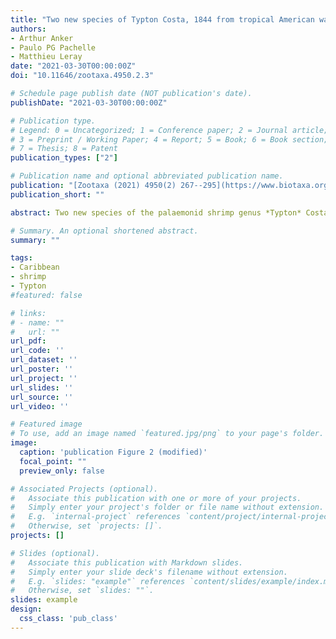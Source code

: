 ```yaml
---
title: "Two new species of Typton Costa, 1844 from tropical American waters, with taxonomic notes on T. tortugae McClendon, 1911 and a new record of T. granulosus Ayón-Parente, Hendrickx & Galvan-Villa, 2015 (Decapoda: Caridea: Palaemonidae)"
authors:
- Arthur Anker
- Paulo PG Pachelle 
- Matthieu Leray
date: "2021-03-30T00:00:00Z"
doi: "10.11646/zootaxa.4950.2.3"

# Schedule page publish date (NOT publication's date).
publishDate: "2021-03-30T00:00:00Z"

# Publication type.
# Legend: 0 = Uncategorized; 1 = Conference paper; 2 = Journal article;
# 3 = Preprint / Working Paper; 4 = Report; 5 = Book; 6 = Book section;
# 7 = Thesis; 8 = Patent
publication_types: ["2"]

# Publication name and optional abbreviated publication name.
publication: "[Zootaxa (2021) 4950(2) 267--295](https://www.biotaxa.org/Zootaxa/article/view/zootaxa.4950.2.3)"
publication_short: ""

abstract: Two new species of the palaemonid shrimp genus *Typton* Costa, 1844 are described based on material from Panama and Mexico. Both species are closely related to *T. tortugae* McClendon, 1911, a species originally described from the Dry Tortugas, off southern Florida, USA, and later scarcely recorded from other western Atlantic localities, from Bermuda to Mexico and Brazil. Some clarification and additional illustrations are provided for the type material of *T. tortugae*. *Typton jonkayei* sp. nov., is described based on material from fouling-encrusting communities dominated by sponges, growing on submerged roots of the red mangrove, *Rhizhophora mangle* L., in Bocas del Toro, Caribbean coast of Panama. This new species differs from *T. tortugae* in several morphological details, for instance, on the minor and major chelipeds (second pereiopods), telson, uropod, frontal margin and ambulatory pereiopods. *Typton cousteaui* sp. nov. is described based on a single ovigerous female dredged in the southern Gulf of California off Baja California Sur, Mexico, previously reported as *T. tortugae*. This new taxon seems to represent a true cryptic species with no significant morphological divergence from the allopatrically isolated *T. tortugae*, except for slight morphometric differences. In addition, *T. granulosus* Ayón-Parente, Hendrickx & Galvan-Villa, 2015 is recorded from the Pacific coast of Panama, based on material collected in the Coiba Archipelago. Some taxonomic, distributional and ecological remarks are provided for *T. granulosus* and the closely related T. serratus Holthuis, 1951.

# Summary. An optional shortened abstract.
summary: ""

tags:
- Caribbean
- shrimp
- Typton
#featured: false

# links:
# - name: ""
#   url: ""
url_pdf:
url_code: ''
url_dataset: ''
url_poster: ''
url_project: ''
url_slides: ''
url_source: ''
url_video: ''

# Featured image
# To use, add an image named `featured.jpg/png` to your page's folder.
image:
  caption: 'publication Figure 2 (modified)'
  focal_point: ""
  preview_only: false

# Associated Projects (optional).
#   Associate this publication with one or more of your projects.
#   Simply enter your project's folder or file name without extension.
#   E.g. `internal-project` references `content/project/internal-project/index.md`.
#   Otherwise, set `projects: []`.
projects: []

# Slides (optional).
#   Associate this publication with Markdown slides.
#   Simply enter your slide deck's filename without extension.
#   E.g. `slides: "example"` references `content/slides/example/index.md`.
#   Otherwise, set `slides: ""`.
slides: example
design:
  css_class: 'pub_class'
---
```



<script type='text/javascript' src='https://d1bxh8uas1mnw7.cloudfront.net/assets/embed.js'></script>

<span data-badge-type="medium-donut" data-doi="10.11646/zootaxa.4950.2.3" data-condensed="true" data-hide-no-mentions="true" class="altmetric-embed"></span> 
<span class="__dimensions_badge_embed__" data-doi="10.11646/zootaxa.4950.2.3" data-hide-zero-citations="true" data-legend="hover-right"></span><script async src="https://badge.dimensions.ai/badge.js" charset="utf-8"></script>
